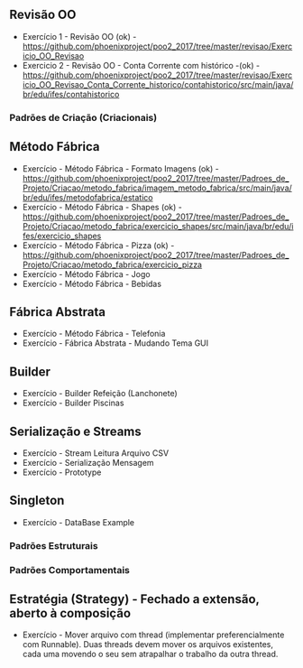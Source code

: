 ## Revisão OO

- Exercício 1 - Revisão OO (ok) - https://github.com/phoenixproject/poo2_2017/tree/master/revisao/Exercicio_OO_Revisao
- Exercicio 2 - Revisão OO - Conta Corrente com histórico -(ok) - https://github.com/phoenixproject/poo2_2017/tree/master/revisao/Exercicio_OO_Revisao_Conta_Corrente_historico/contahistorico/src/main/java/br/edu/ifes/contahistorico

### Padrões de Criação (Criacionais)

## Método Fábrica

- Exercício - Método Fábrica - Formato Imagens (ok) - https://github.com/phoenixproject/poo2_2017/tree/master/Padroes_de_Projeto/Criacao/metodo_fabrica/imagem_metodo_fabrica/src/main/java/br/edu/ifes/metodofabrica/estatico
- Exercício - Método Fábrica - Shapes (ok) - https://github.com/phoenixproject/poo2_2017/tree/master/Padroes_de_Projeto/Criacao/metodo_fabrica/exercicio_shapes/src/main/java/br/edu/ifes/exercicio_shapes
- Exercício - Método Fábrica - Pizza (ok) - https://github.com/phoenixproject/poo2_2017/tree/master/Padroes_de_Projeto/Criacao/metodo_fabrica/exercicio_pizza
- Exercício - Método Fábrica - Jogo 
- Exercício - Método Fábrica - Bebidas

## Fábrica Abstrata 

- Exercício - Método Fábrica - Telefonia
- Exercício - Fábrica Abstrata - Mudando Tema GUI

## Builder

- Exercício - Builder Refeição (Lanchonete)
- Exercício - Builder Piscinas

## Serialização e Streams

- Exercício - Stream Leitura Arquivo CSV
- Exercício - Serialização Mensagem
- Exercício - Prototype

## Singleton

- Exercício - DataBase Example

### Padrões Estruturais

### Padrões Comportamentais

## Estratégia (Strategy) - Fechado a extensão, aberto à composição

- Exercício - Mover arquivo com thread (implementar preferencialmente com Runnable). Duas threads devem mover os arquivos existentes, cada uma movendo o seu sem atrapalhar o trabalho da outra thread.

